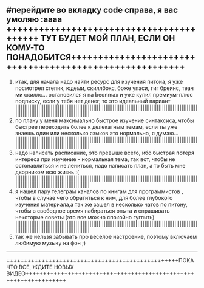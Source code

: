 #перейдите во вкладку code справа, я вас умоляю :аааа
+++++++++++++++++++++++++++++++++++++++++ ТУТ БУДЕТ МОЙ ПЛАН, ЕСЛИ ОН КОМУ-ТО ПОНАДОБИТСЯ++++++++++++++++++++++++++++++++++++++++++++++++++++++++
-------------------------------------------------------------------------------------------------------------------------------------------------
1. итак, для начала надо найти ресурс для изучения питона, я уже посмотрел степик,
юдеми, скиллбокс, боже упаси, гиг бреинс, теач ми скиллс... остановился я на beonmax и уже купил премиум-плюс подписку,
если у тебя нет денег, то это идеальный вариант
|||||||||||||||||||||||||||||||||||||||||||||||||||||||||||||||||||||||||||||||||||||||||||||||||||||||||||||||||||||||||||||||||||||||||||||||||
2. по плану у меня максимально быстрое изучение синтаксиса, чтобы быстрее переходить более к делекатным темам,
если ты уже знаешь один или несколько языков это нормально, я думаю...
|||||||||||||||||||||||||||||||||||||||||||||||||||||||||||||||||||||||||||||||||||||||||||||||||||||||||||||||||||||||||||||||||||||||||||||||||
3. надо написать расписание, это превыше всего, ибо быстрая потеря интереса при изучение - нормальная тема, так вот,
чтобы не остонавлиться и не лениться, надо написать план, а то быть мне дворником всю жизнь :(
|||||||||||||||||||||||||||||||||||||||||||||||||||||||||||||||||||||||||||||||||||||||||||||||||||||||||||||||||||||||||||||||||||||||||||||||||
4. я нашел пару телеграм каналов по книгам для программистов ,
чтобы в случае чего обратиться к ним, для более глубокого изучения материала,а так же зашел в несколько чатов по питону,
чтобы в свободное время набираться опыта и спрашивать некоторые советы (это все можно спокойно гуглить)
|||||||||||||||||||||||||||||||||||||||||||||||||||||||||||||||||||||||||||||||||||||||||||||||||||||||||||||||||||||||||||||||||||||||||||||||||
5. так же нельзя забывать про веселое настроение, поэтому включаем любимую музыку на фон ;)
-------------------------------------------------------------------------------------------------------------------------------------------------
+++++++++++++++++++++++++++++++++++++++++++++++++ПОКА ЧТО ВСЕ, ЖДИТЕ НОВЫХ ВИДЕО+++++++++++++++++++++++++++++++++++++++++++++++++++++++++++++++++
